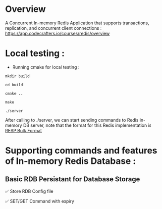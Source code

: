 # Overview

A Concurrent In-memory Redis Application that supports transactions, replication, and  concurrent client connections : https://app.codecrafters.io/courses/redis/overview

# Local testing :

  * Running cmake for local testing : 

```
mkdir build

cd build 

cmake ..

make 

./server

```

After calling to ./server, we can start sending commands to Redis in-memory DB server, note that the format for this Redis implementation is [RESP Bulk Format](https://redis.io/docs/latest/develop/reference/protocol-spec/)



# Supporting commands and features of In-memory Redis Database :

## Basic RDB Persistant for Database Storage

  ✅ Store RDB Config file 
  
  ✅ SET/GET Command with expiry
